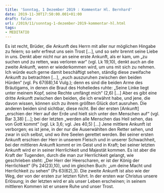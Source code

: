```yaml
---
title: 'Sonntag, 1 Dezember 2019 : Kommentar Hl. Bernhard'
date: 2019-11-30T17:50:00.001+01:00
draft: false
url: /2019/11/sonntag-1-dezember-2019-kommentar-hl.html
tags: 
- MEDITATIO
---
```


Es ist recht, Brüder, die Ankunft des Herrn mit aller nur möglichen Hingabe zu feiern; so sehr erfreut uns sein Trost \[…\], und so sehr brennt seine Liebe in uns. Denkt aber nicht nur an seine erste Ankunft, als er kam, um „zu suchen und zu retten, was verloren war“ (vgl. Lk 19,10), denkt auch an die zweite Ankunft, wenn er wiederkommen wird, um uns mit sich zu nehmen. Ich würde euch gerne damit beschäftigt sehen, ständig diese zweifache Ankunft zu betrachten \[…\], „euch auszuruhen zwischen den beiden Hürden“ (vgl. Ps 67(68),14 Vulg.); denn es sind die beiden Arme des Bräutigams, in denen die Braut des Hoheliedes ruhte: „Seine Linke liegt unter meinem Kopf, seine Rechte umfängt mich“ (2,6) \[…\] Aber es gibt eine dritte Ankunft zwischen den beiden, die ich erwähnt habe, und jene, die davon wissen, können sich zu ihrem größten Glück dort ausruhen. Die anderen beiden sind sichtbar, diese nicht. Bei der ersten \[Ankunft\] „erschien der Herr auf der Erde und hielt sich unter den Menschen auf“ (vgl. Bar 3,38) \[…\]; bei der letzten „werden alle Menschen das Heil sehen, das von Gott kommt“ (vgl. Lk 3,6; vgl. Jes 40,5) \[…\] Jene mittlere Ankunft ist verborgen; es ist jene, in der nur die Auserwählten den Retter sehen, und zwar in sich selbst, und wo ihre Seelen gerettet werden. Bei seiner ersten Ankunft erschien der Herr in unserem Fleisch und in unserer Schwachheit, bei der mittleren Ankunft kommt er im Geist und in Kraft; bei seiner letzten Ankunft wird er in seiner Herrlichkeit und Majestät kommen. Es ist aber die Kraft der Tugenden, durch die man zur Herrlichkeit gelangt, wie geschrieben steht: „Der Herr der Heerscharen, er ist der König der Herrlichkeit“ (Ps 24(23),10), und im gleichen Buch: „um deine Macht und Herrlichkeit zu sehen“ (Ps 63(62),3). Die zweite Ankunft ist also wie der Weg, der von der ersten zur letzten führt. In der ersten war Christus unsere Erlösung; in der letzten wird er als unser Leben erscheinen; in seinem mittleren Kommen ist er unsere Ruhe und unser Trost.